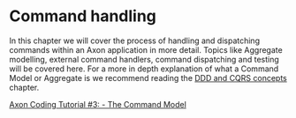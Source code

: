 # Command handling

In this chapter we will cover the process of handling and dispatching commands within an Axon application in more detail. Topics like Aggregate modelling, external command handlers, command dispatching and testing will be covered here. For a more in depth explanation of what a Command Model or Aggregate is we recommend reading the [DDD and CQRS concepts](../../architecture-overview/ddd-cqrs-concepts.md) chapter.

[Axon Coding Tutorial \#3: - The Command Model](https://youtu.be/7oy4w5THFEU)

